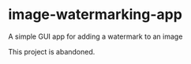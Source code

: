 # image-watermarking-app
A simple GUI app for adding a watermark to an image


This project is abandoned.